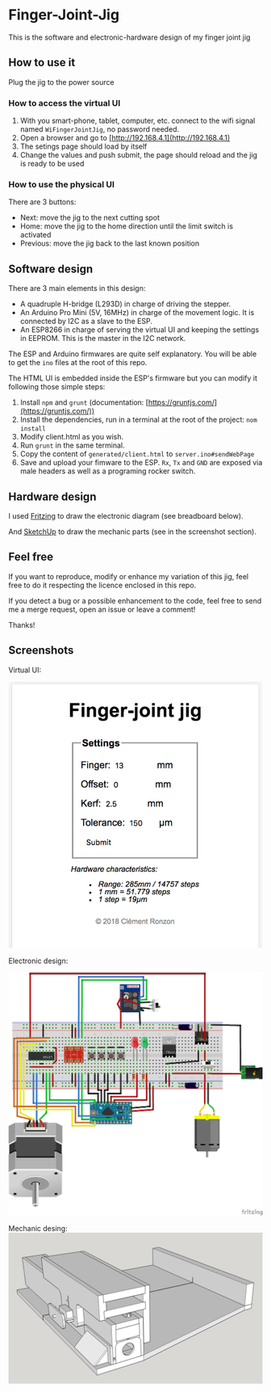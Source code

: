 # Finger-Joint-Jig

This is the software and electronic-hardware design of my finger joint jig

## How to use it

Plug the jig to the power source

### How to access the virtual UI

 1. With you smart-phone, tablet, computer, etc. connect to the wifi signal named `WiFingerJointJig`, no password needed.
 2. Open a browser and go to [http://192.168.4.1](http://192.168.4.1)
 3. The setings page should load by itself
 4. Change the values and push submit, the page should reload and the jig is ready to be used

### How to use the physical UI

There are 3 buttons:

  - Next: move the jig to the next cutting spot
  - Home: move the jig to the home direction until the limit switch is activated
  - Previous: move the jig back to the last known position

## Software design

There are 3 main elements in this design:

  - A quadruple H-bridge (L293D) in charge of driving the stepper.
  - An Arduino Pro Mini (5V, 16MHz) in charge of the movement logic. It is connected by I2C as a slave to the ESP.
  - An ESP8266 in charge of serving the virtual UI and keeping the settings in EEPROM. This is the master in the I2C network.
 
The ESP and Arduino firmwares are quite self explanatory. You will be able to get the `ino` files at the root of this repo.

The HTML UI is embedded inside the ESP's firmware but you can modify it following those simple steps:

 1. Install `npm` and `grunt` (documentation: [https://gruntjs.com/](https://gruntjs.com/))
 2. Install the dependencies, run in a terminal at the root of the project: `nom install`
 3. Modify client.html as you wish.
 4. Run `grunt` in the same terminal.
 5. Copy the content of `generated/client.html` to `server.ino#sendWebPage`
 6. Save and upload your fimware to the ESP. `Rx`, `Tx` and `GND` are exposed via male headers as well as a programing rocker switch.
 
## Hardware design
 
I used [Fritzing](http://fritzing.org) to draw the electronic diagram (see breadboard below).

And [SketchUp](https://www.sketchup.com/) to draw the mechanic parts (see in the screenshot section).

## Feel free

If you want to reproduce, modify or enhance my variation of this jig, feel free to do it respecting the licence enclosed in this repo.

If you detect a bug or a possible enhancement to the code, feel free to send me a merge request, open an issue or leave a comment!

Thanks!

## Screenshots
 
 Virtual UI:
 
 ![Screenshot](res/client.png)
 
 Electronic design:
 
 ![Circuit](res/circuit_bb.png)

 Mechanic desing:
 ![Model](res/3d_model.jpg)
